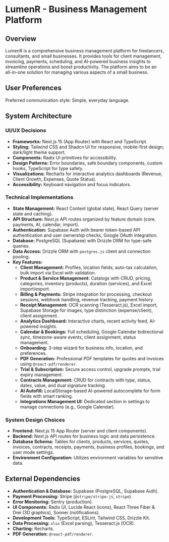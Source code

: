 # LumenR - Business Management Platform

## Overview

LumenR is a comprehensive business management platform for freelancers, consultants, and small businesses. It provides tools for client management, invoicing, payments, scheduling, and AI-powered business insights to streamline operations and boost productivity. The platform aims to be an all-in-one solution for managing various aspects of a small business.

## User Preferences

Preferred communication style: Simple, everyday language.

## System Architecture

### UI/UX Decisions

-   **Frameworks:** Next.js 15 (App Router) with React and TypeScript.
-   **Styling:** Tailwind CSS and Shadcn UI for responsive, mobile-first design; dark/light theme support.
-   **Components:** Radix UI primitives for accessibility.
-   **Design Patterns:** Error boundaries, safe boundary components, custom hooks, TypeScript for type safety.
-   **Visualizations:** Recharts for interactive analytics dashboards (Revenue, Client Growth, Expenses, Quote Status).
-   **Accessibility:** Keyboard navigation and focus indicators.

### Technical Implementations

-   **State Management:** React Context (global state), React Query (server state and caching).
-   **API Structure:** Next.js API routes organized by feature domain (core, payments, AI, calendar, import).
-   **Authentication:** Supabase Auth with bearer token-based API authentication and user ownership checks, Google OAuth integration.
-   **Database:** PostgreSQL (Supabase) with Drizzle ORM for type-safe queries.
-   **Data Access:** Drizzle ORM with `postgres.js` client and connection pooling.
-   **Key Features:**
    -   **Client Management:** Profiles, location fields, auto-tax calculation, bulk import via Excel with validation.
    -   **Product & Service Management:** Catalogs with CRUD, pricing, categories, inventory (products), duration (services), and Excel import/export.
    -   **Billing & Payments:** Stripe integration for processing, checkout sessions, webhook handling, revenue tracking, payment history.
    -   **Receipt Management:** OCR scanning (Tesseract.js), Excel import, Supabase Storage for images, type distinction (expense/client), client assignment.
    -   **Analytics Dashboard:** Interactive charts, recent activity feed, AI-powered insights.
    -   **Calendar & Bookings:** Full scheduling, Google Calendar bidirectional sync, timezone-aware events, client assignment, status management.
    -   **Onboarding:** 3-step wizard for business info, location, and preferences.
    -   **PDF Generation:** Professional PDF templates for quotes and invoices using `@react-pdf/renderer`.
    -   **Trial & Subscription:** Secure access control, upgrade prompts, trial expiry management.
    -   **Contracts Management:** CRUD for contracts with type, status, dates, value, and dual signature tracking.
    -   **AI Autofill:** LocalStorage-based AI-powered autocomplete for form fields with smart ranking.
    -   **Integrations Management UI:** Dedicated section in settings to manage connections (e.g., Google Calendar).

### System Design Choices

-   **Frontend:** Next.js 15 App Router (server and client components).
-   **Backend:** Next.js API routes for business logic and data persistence.
-   **Database Schema:** Tables for clients, products, services, quotes, invoices, contracts, receipts, payments, business profiles, bookings, and user mode settings.
-   **Environment Configuration:** Utilizes environment variables for sensitive data.

## External Dependencies

-   **Authentication & Database:** Supabase (PostgreSQL, Supabase Auth).
-   **Payment Processing:** Stripe (`@stripe/stripe-js`, `stripe`).
-   **Error Monitoring:** Sentry (production).
-   **UI Components:** Radix UI, Lucide React (icons), React Three Fiber & Drei (3D graphics), Sonner (notifications).
-   **Development Tools:** TypeScript, ESLint, Tailwind CSS, Drizzle Kit.
-   **Data Processing:** `xlsx` (Excel parsing), Tesseract.js (OCR).
-   **Charting:** Recharts.
-   **PDF Generation:** `@react-pdf/renderer`.